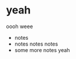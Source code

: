 <!--
created > 2021-12-01
   root > default.tex.hbs
-->

# yeah

oooh weee

- notes
- notes notes notes
- some more notes yeah
